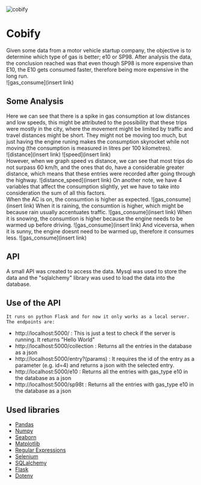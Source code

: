 ![cobify](https://camo.githubusercontent.com/a70f459b10d2ba6cdc24f887af992e6b522797b3f631dcfd21ac64d80bedaf88/68747470733a2f2f6b616d6973657461732e636f6d2f696d6167652f626f726461646f732f436f62692d42617263656c6f6e612d39322d7061726368652e676966)
# Cobify
Given some data from a motor vehicle startup company, the objective is to determine which type of gas is better; e10 or SP98. After analysis the data, the conclusion reached was that even though SP98 is more expensive than E10, the E10 gets consumed faster, therefore being more expensive in the long run.  
![gas_consume](insert link)

## Some Analysis
Here we can see that there is a spike in gas consumption at low distances and low speeds, this might be attributed to the possibility that these trips were mostly in the city, where the movement  might be limited by traffic and travel distances might be short. They might not be moving too much, but just having the engine runing  makes the consumption skyrocket while not moving (the consumption is measured in litres per 100 kilometres).  
![distance](insert link)
![speed](insert link)  
However, when we graph speed vs distance, we can see that most trips do not surpass 60 km/h, and the ones that do, have a considerable greater distance, which means that these entries were recorded after going through the highway.
![distance_speed](insert link)
On another note, we have 4 variables that affect the consumption slightly, yet we have to take into consideration the sum of all this factors.  
When the AC is on, the consumtion is higher as expected.
![gas_consume](insert link)
When it is raining, the consumtion is higher, which might be because rain usually accentuates traffic.
![gas_consume](insert link)
When it is snowing, the consumtion is higher because the engine needs to be warmed up before driving.
![gas_consume](insert link)
And viceversa, when it is sunny, the engine doesnt need to be warmed up, therefore it consumes less.
![gas_consume](insert link)

## API
A small API was created to access the data. Mysql was used to store the data and the "sqlalchemy" library was used to load the data into the database.
## Use of the API
    It runs on python Flask and for now it only works as a local server. The endpoints are:
* http://localhost:5000/ : This is just a test to check if the server is running. It returns "Hello World"
* http://localhost:5000/collection : Returns all the entries in the database as a json
* http://localhost:5000/entry?(params) : It requires the id of the entry as a parameter (e.g. id=4) and returns a json with the selected entry.
* http://localhost:5000/e10 : Returns all the entries with gas_type e10 in the database as a json
* http://localhost:5000/sp98t : Returns all the entries with gas_type e10 in the database as a json

 ## Used libraries
 * [Pandas](https://pandas.pydata.org/docs/)
 * [Numpy](https://numpy.org/doc/stable/)
 * [Seaborn](https://seaborn.pydata.org/)
 * [Matplotlib](https://matplotlib.org/stable/index.html)
 * [Regular Expressions](https://docs.python.org/3/library/re.html)
 * [Selenium](https://www.selenium.dev/documentation/)
 * [SQLalchemy](https://www.nltk.org/)
 * [Flask](https://flask.palletsprojects.com/en/2.0.x/)
 * [Dotenv](https://pypi.org/project/python-dotenv/)